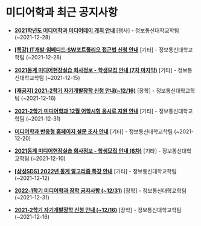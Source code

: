 # 미디어학과 최근 공지사항

* **[2021학년도 미디어학과 미디어데이 개최 안내](https://media.ajou.ac.kr/media/board/board01.jsp?mode=view&amp;article_no=226787&amp;board_wrapper=%2Fmedia%2Fboard%2Fboard01.jsp&amp;pager.offset=0&amp;board_no=304)**
 [행사] - 정보통신대학교학팀 (~2021-12-28)

* **[[특강] IT개발·임베디드·SW포트폴리오 접근법 신청 안내](https://media.ajou.ac.kr/media/board/board01.jsp?mode=view&amp;article_no=226739&amp;board_wrapper=%2Fmedia%2Fboard%2Fboard01.jsp&amp;pager.offset=0&amp;board_no=304)**
 [기타] - 정보통신대학교학팀 (~2021-12-28)

* **[2021동계 미디어현장실습 회사정보 - 학생모집 안내 (7차 마지막)](https://media.ajou.ac.kr/media/board/board01.jsp?mode=view&amp;article_no=226647&amp;board_wrapper=%2Fmedia%2Fboard%2Fboard01.jsp&amp;pager.offset=0&amp;board_no=304)**
 [기타] - 정보통신대학교학팀 (~2021-12-15)

* **[﻿[재공지] 2021-2학기 자기개발장학 신청 안내(~12/16)﻿](https://media.ajou.ac.kr/media/board/board01.jsp?mode=view&amp;article_no=226589&amp;board_wrapper=%2Fmedia%2Fboard%2Fboard01.jsp&amp;pager.offset=0&amp;board_no=304)**
 [장학] - 정보통신대학교학팀 (~2021-12-16)

* **[2021-2학기 미디어학과 12월 어학시험 응시료 지원 안내](https://media.ajou.ac.kr/media/board/board01.jsp?mode=view&amp;article_no=226526&amp;board_wrapper=%2Fmedia%2Fboard%2Fboard01.jsp&amp;pager.offset=0&amp;board_no=304)**
 [기타] - 정보통신대학교학팀 (~2021-12-31)

* **[미디어학과 반응형 홈페이지 설문 조사 안내](https://media.ajou.ac.kr/media/board/board01.jsp?mode=view&amp;article_no=226502&amp;board_wrapper=%2Fmedia%2Fboard%2Fboard01.jsp&amp;pager.offset=0&amp;board_no=304)**
 [기타] - 정보통신대학교학팀 (~2021-12-20)

* **[2021동계 미디어현장실습 회사정보 - 학생모집 안내 (6차)](https://media.ajou.ac.kr/media/board/board01.jsp?mode=view&amp;article_no=226498&amp;board_wrapper=%2Fmedia%2Fboard%2Fboard01.jsp&amp;pager.offset=0&amp;board_no=304)**
 [기타] - 정보통신대학교학팀 (~2021-12-10)

* **[[삼성SDS] 2022년 동계 알고리즘 특강 안내](https://media.ajou.ac.kr/media/board/board01.jsp?mode=view&amp;article_no=226420&amp;board_wrapper=%2Fmedia%2Fboard%2Fboard01.jsp&amp;pager.offset=0&amp;board_no=304)**
 [기타] - 정보통신대학교학팀 (~2021-12-12)

* **[2022-1학기 미디어학과 장학 공지사항 (~12/31)](https://media.ajou.ac.kr/media/board/board01.jsp?mode=view&amp;article_no=226399&amp;board_wrapper=%2Fmedia%2Fboard%2Fboard01.jsp&amp;pager.offset=0&amp;board_no=304)**
 [장학] - 정보통신대학교학팀 (~2021-12-31)

* **[2021-2학기 자기개발장학 신청 안내 (~12/16)](https://media.ajou.ac.kr/media/board/board01.jsp?mode=view&amp;article_no=226381&amp;board_wrapper=%2Fmedia%2Fboard%2Fboard01.jsp&amp;pager.offset=0&amp;board_no=304)**
 [장학] - 정보통신대학교학팀 (~2021-12-16)
